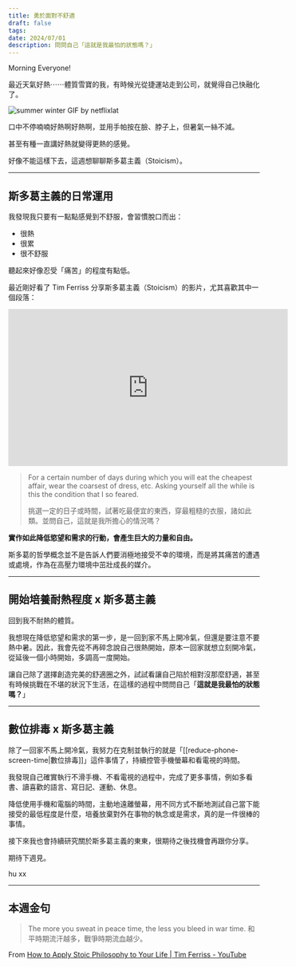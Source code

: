 ```yaml
---
title: 勇於面對不舒適
draft: false
tags: 
date: 2024/07/01
description: 問問自己「這就是我最怕的狀態嗎？」
---
```

Morning Everyone!

最近天氣好熱⋯⋯體質雪寶的我，有時候光從捷運站走到公司，就覺得自己快融化了。

![summer winter GIF by netflixlat](https://media0.giphy.com/media/v1.Y2lkPTc5MGI3NjExaWdkNnBjYWR6eDF6ZGVkMmlvM2licG13dGl5dG0wOWQ0Z3FyZGdsMCZlcD12MV9pbnRlcm5hbF9naWZfYnlfaWQmY3Q9Zw/9MIWjpRvy44wFEucSh/200.gif)

口中不停喃喃好熱啊好熱啊，並用手帕按在臉、脖子上，但暑氣一絲不減。

甚至有種一直講好熱就變得更熱的感覺。

好像不能這樣下去，這週想聊聊斯多葛主義（Stoicism）。

---

## 斯多葛主義的日常運用

我發現我只要有一點點感覺到不舒服，會習慣脫口而出：

- 很熱
- 很累
- 很不舒服

聽起來好像忍受「痛苦」的程度有點低。

最近剛好看了 Tim Ferriss 分享斯多葛主義（Stoicism）的影片，尤其喜歡其中一個段落：

<iframe width="560" height="315" src="https://www.youtube.com/embed/A0XxceO4qX0?si=mTUGI-DejxHyhYBg" title="YouTube video player" frameborder="0" allow="accelerometer; autoplay; clipboard-write; encrypted-media; gyroscope; picture-in-picture; web-share" referrerpolicy="strict-origin-when-cross-origin" allowfullscreen></iframe>

> For a certain number of days during which you will eat the cheapest affair, wear the coarsest of dress, etc. Asking yourself all the while is this the condition that I so feared.
> 
> 挑選一定的日子或時間，試著吃最便宜的東西，穿最粗糙的衣服，諸如此類。並問自己，這就是我所擔心的情況嗎？

**實作如此降低慾望和需求的行動，會產生巨大的力量和自由。**

斯多葛的哲學概念並不是告訴人們要消極地接受不幸的環境，而是將其痛苦的遭遇或處境，作為在高壓力環境中茁壯成長的媒介。

---

## 開始培養耐熱程度 x 斯多葛主義

回到我不耐熱的體質。

我想現在降低慾望和需求的第一步，是一回到家不馬上開冷氣，但還是要注意不要熱中暑。因此，我會先從不再碎念說自己很熱開始，原本一回家就想立刻開冷氣，從延後一個小時開始，多調高一度開始。

讓自己除了選擇創造完美的舒適圈之外，試試看讓自己陷於相對沒那麼舒適，甚至有時候挑戰在不堪的狀況下生活，在這樣的過程中問問自己「**這就是我最怕的狀態嗎？**」

---

## 數位排毒 x 斯多葛主義

除了一回家不馬上開冷氣，我努力在克制並執行的就是「[[reduce-phone-screen-time|數位排毒]]​」這件事情了，持續控管手機螢幕和看電視的時間。

我發現自己確實執行不滑手機、不看電視的過程中，完成了更多事情，例如多看書、讀喜歡的語言、寫日記、運動、休息。

降低使用手機和電腦的時間，主動地遠離螢幕，用不同方式不斷地測試自己當下能接受的最低程度是什麼，培養放棄對外在事物的執念或是需求，真的是一件很棒的事情。

接下來我也會持續研究關於斯多葛主義的東東，很期待之後找機會再跟你分享。

期待下週見。

hu xx

---

## 本週金句

> The more you sweat in peace time, the less you bleed in war time. 和平時期流汗越多，戰爭時期流血越少。

From [​How to Apply Stoic Philosophy to Your Life | Tim Ferriss - YouTube​](https://www.youtube.com/watch?v=A0XxceO4qX0&t=381s)
